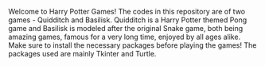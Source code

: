 Welcome to Harry Potter Games!
The codes in this repository are of two games - Quidditch and Basilisk.
Quidditch is a Harry Potter themed Pong game and Basilisk is modeled after the original Snake game, both being amazing games, famous for a very long time, enjoyed by all ages alike.
Make sure to install the necessary packages before playing the games!
The packages used are mainly Tkinter and Turtle.
